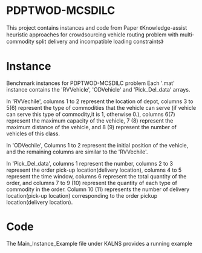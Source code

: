 # PDPTWOD-MCSDILC
This project contains instances and code from Paper 《Knowledge-assist heuristic approaches for crowdsourcing vehicle routing problem with multi-commodity split delivery and incompatible loading constraints》

# Instance
Benchmark instances for PDPTWOD-MCSDILC problem Each '.mat' instance contains the 'RVVehicle', 'ODVehicle' and 'Pick_Del_data' arrays. 

In 'RVVechile', columns 1 to 2 represent the location of depot, columns 3 to 5(6) represent the type of commodities that the vehicle can serve (if vehicle can serve this type of commodity,it is 1, otherwise 0.), columns 6(7) represent the maximum capacity of the vehicle, 7 (8) represent the maximum distance of the vehicle, and 8 (9) represent the number of vehicles of this class. 

In 'ODVechile', Columns 1 to 2 represent the initial position of the vehicle, and the remaining columns are similar to the 'RVVechile'.

In 'Pick_Del_data', columns 1 represent the number, columns 2 to 3 represent the order pick-up location(delivery location), columns 4 to 5 represent the time window, columns 6 represent the total quantity of the order, and columns 7 to 9 (10) represent the quantity of each type of commodity in the order. Column 10 (11) represents the number of delivery location(pick-up location) corresponding to the order pickup location(delivery location).

# Code
The Main_Instance_Example file under KALNS provides a running example
